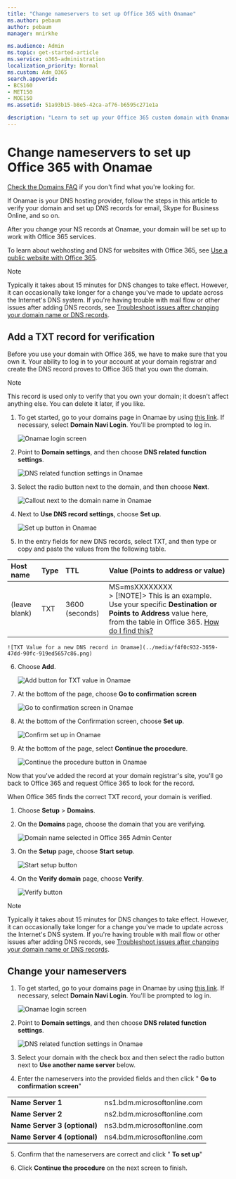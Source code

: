 ```yaml
---
title: "Change nameservers to set up Office 365 with Onamae"
ms.author: pebaum
author: pebaum
manager: mnirkhe

ms.audience: Admin
ms.topic: get-started-article
ms.service: o365-administration
localization_priority: Normal
ms.custom: Adm_O365
search.appverid:
- BCS160
- MET150
- MOE150
ms.assetid: 51a93b15-b8e5-42ca-af76-b6595c271e1a

description: "Learn to set up your Office 365 custom domain with Onamae if you want Office 365 to manage your DNS records. "
---
```


# Change nameservers to set up Office 365 with Onamae

[Check the Domains FAQ](../setup/domains-faq.md) if you don't find what you're looking for. 
  
If Onamae is your DNS hosting provider, follow the steps in this article to verify your domain and set up DNS records for email, Skype for Business Online, and so on.
  
After you change your NS records at Onamae, your domain will be set up to work with Office 365 services.
  
To learn about webhosting and DNS for websites with Office 365, see [Use a public website with Office 365](https://support.office.com/article/a8178510-501d-4bd8-9921-b04f2e9517a5.aspx).
  
> [!NOTE]
>  Typically it takes about 15 minutes for DNS changes to take effect. However, it can occasionally take longer for a change you've made to update across the Internet's DNS system. If you're having trouble with mail flow or other issues after adding DNS records, see [Troubleshoot issues after changing your domain name or DNS records](../get-help-with-domains/find-and-fix-issues.md). 
  
## Add a TXT record for verification
<a name="bkmk_txt"> </a>

Before you use your domain with Office 365, we have to make sure that you own it. Your ability to log in to your account at your domain registrar and create the DNS record proves to Office 365 that you own the domain.
  
> [!NOTE]
> This record is used only to verify that you own your domain; it doesn't affect anything else. You can delete it later, if you like. 
  
1. To get started, go to your domains page in Onamae by using [this link](https://navi.onamae.com/login). If necessary, select **Domain Navi Login**. You'll be prompted to log in.
    
    ![Onamae login screen](../media/66bdffbf-6224-4f49-a998-5d6917968c8b.png)
  
2. Point to **Domain settings**, and then choose **DNS related function settings**.
    
    ![DNS related function settings in Onamae](../media/a98e91cf-5620-49a2-981b-912e53a277bb.png)
  
3. Select the radio button next to the domain, and then choose **Next**.
    
    ![Callout next to the domain name in Onamae](../media/2bd27471-8dea-49ea-b4e1-b54fa0f620a2.png)
  
4. Next to **Use DNS record settings**, choose **Set up**.
    
    ![Set up button in Onamae](../media/73def81e-d25a-426b-bde6-cf12c5861885.png)
  
5. In the entry fields for new DNS records, select TXT, and then type or copy and paste the values from the following table.
    
|**Host name**|**Type**|**TTL**|**Value (Points to address or value)**|
|:-----|:-----|:-----|:-----|
|(leave blank)  <br/> |TXT  <br/> |3600          (seconds)  <br/> |MS=msXXXXXXXX  <br/> > [!NOTE]> This is an example. Use your specific **Destination or Points to Address** value here, from the table in Office 365.           [How do I find this?](../get-help-with-domains/information-for-dns-records.md)          |
   
    ![TXT Value for a new DNS record in Onamae](../media/f4f0c932-3659-47dd-90fc-919ed5657c86.png)
  
6. Choose **Add**.
    
    ![Add button for TXT value in Onamae](../media/6aa5b0c2-a20e-453e-9b84-dbdbbcfb3419.png)
  
7. At the bottom of the page, choose **Go to confirmation screen**
    
    ![Go to confirmation screen in Onamae](../media/230f27d6-82b0-42dc-a61a-d26dc1b9cee6.png)
  
8. At the bottom of the Confirmation screen, choose **Set up**.
    
    ![Confirm set up in Onamae](../media/63a91c3a-26b3-42c3-9d40-0922a8398ad6.png)
  
9. At the bottom of the page, select **Continue the procedure**.
    
    ![Continue the procedure button in Onamae](../media/7a38f2db-b9ea-4907-865e-263b0cdc57cd.png)
  
Now that you've added the record at your domain registrar's site, you'll go back to Office 365 and request Office 365 to look for the record.
  
When Office 365 finds the correct TXT record, your domain is verified.
  
1. Choose **Setup** \> **Domains**.
    
2. On the **Domains** page, choose the domain that you are verifying. 
    
    ![Domain name selected in Office 365 Admin Center](../media/c61204f1-a025-448b-a2a1-c4d7abee7a06.png)
  
3. On the **Setup** page, choose **Start setup**.
    
    ![Start setup button](../media/5f6578af-ae32-49e8-b283-ec2d080420da.png)
  
4. On the **Verify domain** page, choose **Verify**.
    
    ![Verify button](../media/c256ab1d-03f2-498e-bb63-19e4d49a6b97.png)
  
> [!NOTE]
>  Typically it takes about 15 minutes for DNS changes to take effect. However, it can occasionally take longer for a change you've made to update across the Internet's DNS system. If you're having trouble with mail flow or other issues after adding DNS records, see [Troubleshoot issues after changing your domain name or DNS records](../get-help-with-domains/find-and-fix-issues.md). 
  
## Change your nameservers
<a name="bkmk_ns"> </a>

1. To get started, go to your domains page in Onamae by using [this link](https://navi.onamae.com/login). If necessary, select **Domain Navi Login**. You'll be prompted to log in.
    
    ![Onamae login screen](../media/66bdffbf-6224-4f49-a998-5d6917968c8b.png)
  
2. Point to **Domain settings**, and then choose **DNS related function settings**.
    
    ![DNS related function settings in Onamae](../media/a98e91cf-5620-49a2-981b-912e53a277bb.png)
  
3.  Select your domain with the check box and then select the radio button next to **Use another name server** below. 
    
4. Enter the nameservers into the provided fields and then click " **Go to confirmation screen**"
    
|||
|:-----|:-----|
|**Name Server 1** <br/> |ns1.bdm.microsoftonline.com  <br/> |
|**Name Server 2** <br/> |ns2.bdm.microsoftonline.com  <br/> |
|**Name Server 3 (optional)** <br/> |ns3.bdm.microsoftonline.com  <br/> |
|**Name Server 4 (optional)** <br/> |ns4.bdm.microsoftonline.com  <br/> |
   
5. Confirm that the nameservers are correct and click " **To set up**"
    
6. Click **Continue the procedure** on the next screen to finish. 
    


